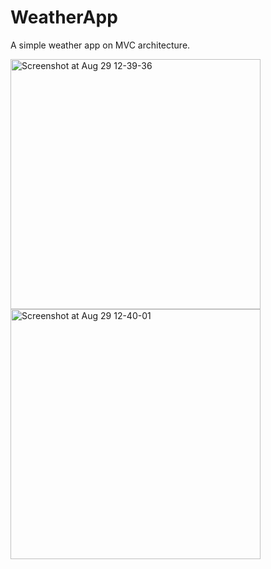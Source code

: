 # WeatherApp
A simple weather app on MVC architecture.

<img alt="Screenshot at Aug 29 12-39-36" src="https://user-images.githubusercontent.com/75501963/187172754-f562579d-1b97-4c7b-bce8-3944f87ed679.png" height="400">
<img alt="Screenshot at Aug 29 12-40-01" src="https://user-images.githubusercontent.com/75501963/187172767-7ec1e601-687e-4646-a3b0-c3825f6b3643.png" height="400">
